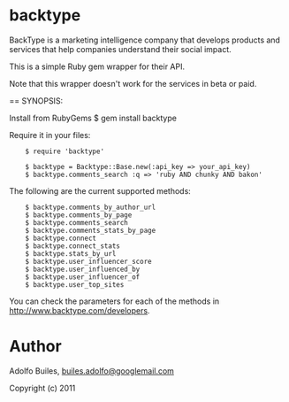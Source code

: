 backtype
=======

BackType is a marketing intelligence company that develops products and services that help companies understand their social impact.

This is a simple Ruby gem wrapper for their API.

Note that this wrapper doesn't work for the services in beta or paid.

== SYNOPSIS:

Install from RubyGems
        $ gem install backtype

Require it in your files:

        $ require 'backtype'

        $ backtype = Backtype::Base.new(:api_key => your_api_key)
        $ backtype.comments_search :q => 'ruby AND chunky AND bakon'

The following are the current supported methods:

        $ backtype.comments_by_author_url
        $ backtype.comments_by_page
        $ backtype.comments_search
        $ backtype.comments_stats_by_page
        $ backtype.connect
        $ backtype.connect_stats
        $ backtype.stats_by_url
        $ backtype.user_influencer_score
        $ backtype.user_influenced_by
        $ backtype.user_influencer_of
        $ backtype.user_top_sites

You can check the parameters for each of the methods in http://www.backtype.com/developers.

Author
======

Adolfo Builes, builes.adolfo@googlemail.com

Copyright (c) 2011

